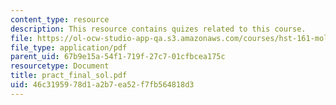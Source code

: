 ```yaml
---
content_type: resource
description: This resource contains quizes related to this course.
file: https://ol-ocw-studio-app-qa.s3.amazonaws.com/courses/hst-161-molecular-biology-and-genetics-in-modern-medicine-fall-2007/46c3195978d1a2b7ea52f7fb564818d3_pract_final_sol.pdf
file_type: application/pdf
parent_uid: 67b9e15a-54f1-719f-27c7-01cfbcea175c
resourcetype: Document
title: pract_final_sol.pdf
uid: 46c31959-78d1-a2b7-ea52-f7fb564818d3
---
```

